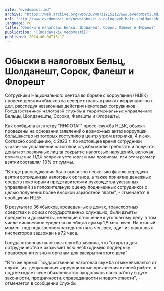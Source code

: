 ```yaml
---
site: "evedomosti.md"
archive: "https://web.archive.org/web/20240721215212/www.evedomosti.md/news/obyski-v-nalogovyh-belc-sholdanesht-sorok-falesht-i-floresht"
url: "http://www.evedomosti.md/news/obyski-v-nalogovyh-belc-sholdanesht-sorok-falesht-i-floresht"
language: ru
title: "Обыски в налоговых Бельц, Шолданешт, Сорок, Фалешт и Флорешт"
publication: '[[Moldavskie Vedomosti]]'
published: 2024-06-04T15:17
---
```


# Обыски в налоговых Бельц, Шолданешт, Сорок, Фалешт и Флорешт

Сотрудники Национального центра по борьбе с коррупцией (НЦБК) провели десятки обысков на севере страны в рамках коррупционных дел, расследуя незаконные действия некоторых сотрудников Государственной налоговой службы в территориальных управлениях Бельцы, Шолданешты, Сороки, Фалешты и Флорешты.

Как сообщила агентству "ИНФОТАГ" пресс-служба НЦБК, обыски проведены на основании заявлений о возможных актах коррупции, большинство из которых поступило в центр утром вторника, 4 июня. Согласно сообщению, с 2023 г. по настоящее время сотрудники указанных управлений налоговой службы могли требовать и получать деньги от различных лиц за сокрытие налоговых нарушений, включая возмещение НДС вопреки установленным правилам, при этом размер взятки составлял 10% от суммы.

"В ходе расследования было выявлено несколько фактов передачи взятки сотрудникам налоговых органов, а также принятие денежных средств некоторыми представителями руководства указанных управлений за положительную оценку подчиненных сотрудников с целью получения более высокой заработной платы", - отмечается в сообщении НЦБК.

В результате 36 обысков, проведенных в домах, транспортных средствах и офисах государственных служащих, были изъяты предметы и документы, имеющие отношение к уголовному делу, в том числе финансовые средства на общую сумму 1,5 млн. леев. На данный момент под подозрением находятся пять человек, один из налоговых инспекторов задержан на 72 часа.

Государственная налоговая служба заявила, что "открыта для сотрудничества и оказывает всю необходимую поддержку правоохранительным органам для раскрытия этого дела"

"В то же время Государственная налоговая служба отмежевывается от служащих, допускающих коррупционные проявления в своей работе, и подтверждает свое обязательство продолжать свою работу в духе законности, прозрачности, справедливости и подотчетности", - отмечается в сообщении Службы.